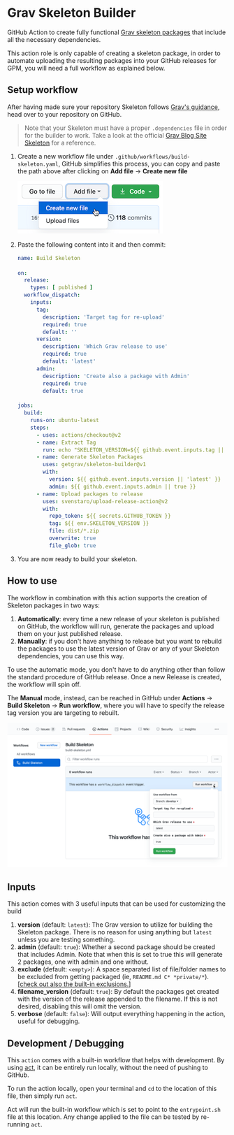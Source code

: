 # Grav Skeleton Builder
GitHub Action to create fully functional [Grav skeleton packages](https://learn.getgrav.org/advanced/grav-development#grav-skeletons) that include all the necessary dependencies. 

This action role is only capable of creating a skeleton package, in order to automate uploading the resulting packages into your GitHub releases for GPM, you will need a full workflow as explained below.

## Setup workflow
After having made sure your repository Skeleton follows [Grav's guidance](https://learn.getgrav.org/advanced/grav-development#grav-skeletons), head over to your repository on GitHub.

> Note that your Skeleton must have a proper `.dependencies` file in order for the builder to work. Take a look at the official [Grav Blog Site Skeleton](https://github.com/getgrav/grav-skeleton-blog-site/blob/develop/.dependencies) for a reference.

1. Create a new workflow file under `.github/workflows/build-skeleton.yaml`, GitHub simplifies this process, you can copy and paste the path above after clicking on **Add file** -> **Create new file**

    ![docs-1](./docs/docs-1.png)

2. Paste the following content into it and then commit:

    ```yml
    name: Build Skeleton

    on:
      release:
        types: [ published ]
      workflow_dispatch:
        inputs:
          tag:
            description: 'Target tag for re-upload'     
            required: true
            default: ''
          version:
            description: 'Which Grav release to use'
            required: true
            default: 'latest'
          admin:
            description: 'Create also a package with Admin'
            required: true
            default: true

    jobs:
      build:
        runs-on: ubuntu-latest
        steps:
          - uses: actions/checkout@v2
          - name: Extract Tag
            run: echo "SKELETON_VERSION=${{ github.event.inputs.tag || github.ref }}" >> $GITHUB_ENV
          - name: Generate Skeleton Packages
            uses: getgrav/skeleton-builder@v1
            with:
              version: ${{ github.event.inputs.version || 'latest' }}
              admin: ${{ github.event.inputs.admin || true }}
          - name: Upload packages to release
            uses: svenstaro/upload-release-action@v2
            with:
              repo_token: ${{ secrets.GITHUB_TOKEN }}
              tag: ${{ env.SKELETON_VERSION }}
              file: dist/*.zip
              overwrite: true
              file_glob: true
    ```

3. You are now ready to build your skeleton.

## How to use
The workflow in combination with this action supports the creation of Skeleton packages in two ways:

1. **Automatically**: every time a new release of your skeleton is published on GitHub, the workflow will run, generate the packages and upload them on your just published release.
2. **Manually**: if you don't have anything to release but you want to rebuild the packages to use the latest version of Grav or any of your Skeleton dependencies, you can use this way.

To use the automatic mode, you don't have to do anything other than follow the standard procedure of GitHub release. Once a new Release is created, the workflow will spin off.

The **Manual** mode, instead, can be reached in GitHub under **Actions** -> **Build Skeleton** -> **Run workflow**, where you will have to specify the release tag version you are targeting to rebuilt.

![docs-2.png](./docs/docs-2.png)

## Inputs
This action comes with 3 useful inputs that can be used for customizing the build

1. **version** (default: `latest`): The Grav version to utilize for building the Skeleton package. There is no reason for using anything but `latest` unless you are testing something.
2. **admin** (default: `true`): Whether a second package should be created that includes Admin. Note that when this is set to true this will generate 2 packages, one with admin and one without. 
3. **exclude** (default: `<empty>`): A space separated list of file/folder names to be excluded from getting packaged (ie, `README.md C* *private/*`). [[check out also the built-in exclusions.](https://github.com/getgrav/skeleton-builder/blob/main/entrypoint.sh)]
4. **filename_version** (default: `true`): By default the packages get created with the version of the release appended to the filename. If this is not desired, disabling this will omit the version.
5. **verbose** (default: `false`): Will output everything happening in the action, useful for debugging.

## Development / Debugging
This `action` comes with a built-in workflow that helps with development. By using [act](https://github.com/nektos/act), it can be entirely run locally, without the need of pushing to GitHub.

To run the action locally, open your terminal and `cd` to the location of this file, then simply run `act`.

Act will run the built-in workflow which is set to point to the `entrypoint.sh` file at this location. Any change applied to the file can be tested by re-running `act`.
